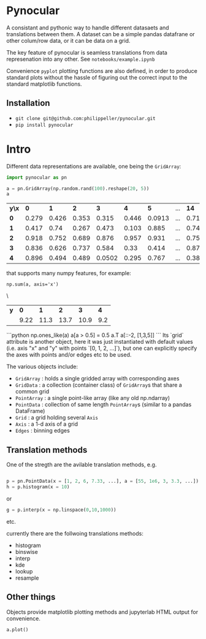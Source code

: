 # Pynocular

A consistant and pythonic way to handle different datasaets and translations between them.
A dataset can be a simple pandas datafrane or other colum/row data, or it can be data on a grid.

The key feature of pynocular is seamless translations from data represenation into any other. See `notebooks/example.ipynb`

Convenience `pyplot` plotting functions are also defined, in order to produce standard plots without the hassle of figuring out the correct input to the standard matplotlib functions.

## Installation

* `git clone git@github.com:philippeller/pynocular.git`
* `pip install pynocular`

# Intro

Different data representations are available, one being the `GridArray`:
```python
import pynocular as pn

a = pn.GridArray(np.random.rand(100).reshape(20, 5))
a
```
<table><tbody><tr><td><b>y\x</b></td><td><b>0</b></td><td><b>1</b></td><td><b>2</b></td><td><b>3</b></td><td><b>4</b></td><td><b>5</b></td><td>...</td><td><b>14</b></td><td><b>15</b></td><td><b>16</b></td><td><b>17</b></td><td><b>18</b></td><td><b>19</b></td></tr><tr><td><b>0</b>    </td><td>0.279   </td><td>0.426   </td><td>0.353   </td><td>0.315   </td><td>0.446   </td><td>0.0913  </td><td>...</td><td>0.712    </td><td>0.564    </td><td>0.24     </td><td>0.925    </td><td>0.00417  </td><td>0.463    </td></tr><tr><td><b>1</b>    </td><td>0.417   </td><td>0.74    </td><td>0.267   </td><td>0.473   </td><td>0.103   </td><td>0.885   </td><td>...</td><td>0.743    </td><td>0.991    </td><td>0.833    </td><td>0.223    </td><td>0.0862   </td><td>0.3      </td></tr><tr><td><b>2</b>    </td><td>0.918   </td><td>0.752   </td><td>0.689   </td><td>0.876   </td><td>0.957   </td><td>0.931   </td><td>...</td><td>0.759    </td><td>0.919    </td><td>0.9      </td><td>0.498    </td><td>0.644    </td><td>0.834    </td></tr><tr><td><b>3</b>    </td><td>0.836   </td><td>0.626   </td><td>0.737   </td><td>0.584   </td><td>0.33    </td><td>0.414   </td><td>...</td><td>0.874    </td><td>0.203    </td><td>0.299    </td><td>0.0643   </td><td>0.372    </td><td>0.604    </td></tr>
  <tr><td><b>4</b>    </td><td>0.896   </td><td>0.494   </td><td>0.489   </td><td>0.0502  </td><td>0.295   </td><td>0.767   </td><td>...</td><td>0.388    </td><td>0.964    </td><td>0.802    </td><td>0.385    </td><td>0.0112   </td><td>0.522    </td></tr></tbody></table>

that supports many numpy features, for example: 

```
np.sum(a, axis='x')
```
<table>
  <tbody>\
    <tr><td><b>y</b></td><td><b>0</b></td><td><b>1</b></td><td><b>2</b></td><td><b>3</b></td><td><b>4</b></td></tr>
    <tr><td><b></b> </td><td>9.22    </td><td>11.3    </td><td>13.7    </td><td>10.9    </td><td>9.2     </td></tr>
  </tbody>
</table>
```python
np.ones_like(a)
a[a > 0.5] = 0.5
a.T
a[::-2, [1,3,5]]
```
Its `grid` attribute is another object, here it was just instantiated with default values (i.e. axis "x" and "y" with points `[0, 1, 2, ...]`), but one can explicitly specify the axes with points and/or edges etc to be used.

The various objects include:
* `GridArray` : holds a single gridded array with corresponding axes
* `GridData` : a collection (container class) of `GridArray`s that share a common grid
* `PointArray` : a single point-like array (like any old np.ndarray)
* `PointData` : collection of same length `PointArray`s (similar to a pandas DataFrame)
* `Grid` : a grid holding several `Axis`
* `Axis` : a 1-d axis of a grid
* `Edges` : binning edges

## Translation methods

One of the stregth are the avilable translation methods, e.g.

```python

p = pn.PointData(x = [1, 2, 6, 7.33, ...], a = [55, 1e6, 3, 3.3, ...])
h = p.histogram(x = 10)
```
or
```python
g = p.interp(x = np.linspace(0,10,1000))
```
etc.

currently there are the follwoing translations methods:
* histogram
* binswise
* interp
* kde
* lookup
* resample

## Other things

Objects provide matplotlib plotting methods and jupyterlab HTML output for convenience.

```python
a.plot()
```
